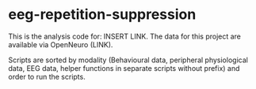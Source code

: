 # eeg-repetition-suppression

This is the analysis code for: INSERT LINK. The data for this project are available via OpenNeuro (LINK).

Scripts are sorted by modality (Behavioural data, peripheral physiological data, EEG data, helper functions in separate scripts without prefix) and order to run the scripts.
